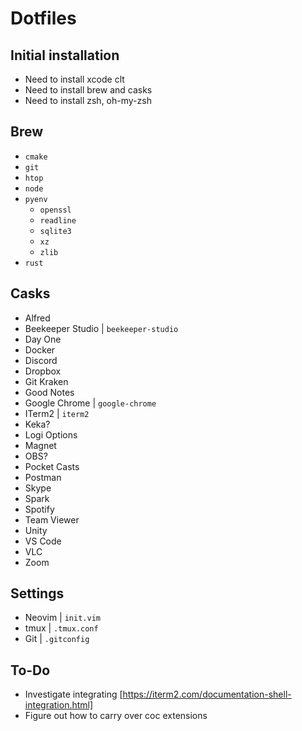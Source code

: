 # Dotfiles

## Initial installation
- Need to install xcode clt
- Need to install brew and casks
- Need to install zsh, oh-my-zsh

## Brew
- `cmake`
- `git`
- `htop`
- `node`
- `pyenv`
    - `openssl`
    - `readline`
    - `sqlite3`
    - `xz`
    - `zlib`
- `rust`

## Casks
- Alfred
- Beekeeper Studio | `beekeeper-studio`
- Day One
- Docker
- Discord
- Dropbox
- Git Kraken
- Good Notes
- Google Chrome | `google-chrome`
- ITerm2 | `iterm2`
- Keka?
- Logi Options
- Magnet
- OBS?
- Pocket Casts
- Postman
- Skype
- Spark
- Spotify
- Team Viewer
- Unity
- VS Code
- VLC
- Zoom

## Settings
- Neovim | `init.vim`
- tmux | `.tmux.conf`
- Git | `.gitconfig`

## To-Do
- Investigate integrating [https://iterm2.com/documentation-shell-integration.html]
- Figure out how to carry over coc extensions
